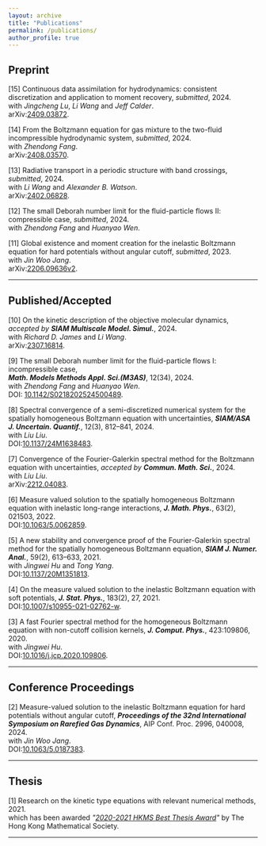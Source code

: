 ```yaml
---
layout: archive
title: "Publications"
permalink: /publications/
author_profile: true
---
```




Preprint 
-----------
[15] Continuous data assimilation for hydrodynamics: consistent discretization and application to moment recovery, _submitted_, 2024.<br>
     with _Jingcheng Lu_, _Li Wang_ and _Jeff Calder_.<br>
     arXiv:[2409.03872](http://arxiv.org/abs/2409.03872). 

[14] From the Boltzmann equation for gas mixture to the two-fluid incompressible hydrodynamic system, _submitted_, 2024.<br>
     with _Zhendong Fang_.<br>
     arXiv:[2408.03570](https://arxiv.org/abs/2408.03570). 

[13] Radiative transport in a periodic structure with band crossings, _submitted_, 2024.<br>
     with _Li Wang_ and _Alexander B. Watson_.<br>
     arXiv:[2402.06828](http://arxiv.org/abs/2402.06828). 

[12] The small Deborah number limit for the fluid-particle flows II: compressible case, _submitted_, 2024.<br>
     with _Zhendong Fang_ and _Huanyao Wen_.<br>

 

[11] Global existence and moment creation for the inelastic Boltzmann equation for hard potentials without angular cutoff, _submitted_, 2023.<br>
     with _Jin Woo Jang_.<br>
     arXiv:[2206.09636v2](https://arxiv.org/abs/2206.09636v2). 

-----------  

Published/Accepted
-----

[10] On the kinetic description of the objective molecular dynamics, _accepted by **SIAM Multiscale Model. Simul.**_, 2024.<br>
     with _Richard D. James_ and _Li Wang_.<br>
     arXiv:[2307.16814](https://arxiv.org/abs/2307.16814).

[9] The small Deborah number limit for the fluid-particle flows I: incompressible case, <br>
_**Math. Models Methods Appl. Sci.(M3AS)**_, 12(34), 2024.<br>
     with _Zhendong Fang_ and _Huanyao Wen_.<br>
     DOI: [10.1142/S0218202524500489](https://doi.org/10.1142/S0218202524500489).
     

[8] Spectral convergence of a semi-discretized numerical system for the spatially homogeneous Boltzmann equation with uncertainties, _**SIAM/ASA J. Uncertain. Quantif.**_, 12(3), 812–841, 2024.<br>
     with _Liu Liu_.<br>
     DOI:[10.1137/24M1638483](https://doi.org/10.1137/24M1638483). 

[7] Convergence of the Fourier-Galerkin spectral method for the Boltzmann equation with uncertainties, _accepted by **Commun. Math. Sci.**_, 2024.<br>
     with _Liu Liu_.<br>
     arXiv:[2212.04083](https://arxiv.org/abs/2212.04083). 

[6] Measure valued solution to the spatially homogeneous Boltzmann equation with inelastic long-range interactions, _**J. Math. Phys.**_, 63(2), 021503, 2022.<br>
    DOI:[10.1063/5.0062859](https://doi.org/10.1063/5.0062859).

[5] A new stability and convergence proof of the Fourier-Galerkin spectral method for the spatially homogeneous Boltzmann equation, _**SIAM J. Numer. Anal.**_, 59(2), 613–633, 2021.<br>
    with _Jingwei Hu_ and _Tong Yang_.<br>
    DOI:[10.1137/20M1351813](https://doi.org/10.1137/20M1351813).
    
[4] On the measure valued solution to the inelastic Boltzmann equation with soft potentials, _**J. Stat. Phys.**_, 183(2), 27, 2021. <br>
    DOI:[10.1007/s10955-021-02762-w](https://doi.org/10.1007/s10955-021-02762-w).

[3] A fast Fourier spectral method for the homogeneous Boltzmann equation with non-cutoff collision kernels, _**J. Comput. Phys.**_, 423:109806, 2020. <br>
    with _Jingwei Hu_.<br>
    DOI:[10.1016/j.jcp.2020.109806](https://doi.org/10.1016/j.jcp.2020.109806). 
    
 ---------


Conference Proceedings
------

[2] Measure-valued solution to the inelastic Boltzmann equation for hard potentials without angular cutoff, _**Proceedings of the 32nd International Symposium on Rarefied Gas Dynamics**_,  AIP Conf. Proc. 2996, 040008, 2024.<br> 
    with _Jin Woo Jang_.<br> 
    DOI:[10.1063/5.0187383](https://doi.org/10.1063/5.0187383).

---------

 
Thesis
-------
[1] Research on the kinetic type equations with relevant numerical methods, 2021.<br>
    which has been awarded _"[2020-2021 HKMS Best Thesis Award](/files/Best_Thesis_Award_KQ.pdf)"_ by The Hong Kong Mathematical Society.
    
-------

